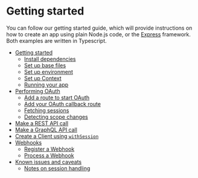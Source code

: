 <!-- Make sure this file is in sync with the Getting started section in README -->

# Getting started

You can follow our getting started guide, which will provide instructions on how to create an app using plain Node.js code, or the [Express](https://expressjs.com/) framework. Both examples are written in Typescript.

- [Getting started](getting_started.md)
  - [Install dependencies](getting_started.md#install-dependencies)
  - [Set up base files](getting_started.md#set-up-base-files)
  - [Set up environment](getting_started.md#set-up-environment)
  - [Set up Context](getting_started.md#set-up-context)
  - [Running your app](getting_started.md#running-your-app)
- [Performing OAuth](usage/oauth.md)
  - [Add a route to start OAuth](usage/oauth.md#add-a-route-to-start-oauth)
  - [Add your OAuth callback route](usage/oauth.md#add-your-oauth-callback-route)
  - [Fetching sessions](usage/oauth.md#fetching-sessions)
  - [Detecting scope changes](usage/oauth.md#detecting-scope-changes)
- [Make a REST API call](usage/rest.md)
- [Make a GraphQL API call](usage/graphql.md)
- [Create a Client using `withSession`](usage/withsession.md)
- [Webhooks](usage/webhooks.md)
  - [Register a Webhook](usage/webhooks.md#register-a-webhook)
  - [Process a Webhook](usage/webhooks.md#process-a-webhook)
- [Known issues and caveats](issues.md)
  - [Notes on session handling](issues.md#notes-on-session-handling)
